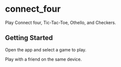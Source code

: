 # connect_four

Play Connect four, Tic-Tac-Toe, Othello, and Checkers.

## Getting Started

Open the app and select a game to play.

Play with a friend on the same device. 


